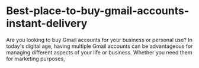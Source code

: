 # Best-place-to-buy-gmail-accounts-instant-delivery
Are you looking to buy Gmail accounts for your business or personal use? In today's digital age, having multiple Gmail accounts can be advantageous for managing different aspects of your life or business. Whether you need them for marketing purposes, 

